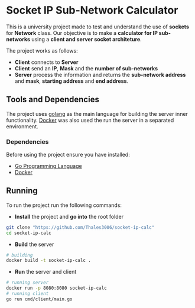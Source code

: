 # Socket IP Sub-Network Calculator

This is a university project made to test and understand the use of **sockets** for **Network** class.
Our objective is to make a **calculator for IP sub-networks** using a **client and server socket architeture**.

The project works as follows:
+ **Client** connects to **Server**
+ **Client** send an **IP**, **Mask** and the **number of sub-networks**
+ **Server** process the information and returns the **sub-network address** and **mask**, **starting address** and **end address**.

## Tools and Dependencies

The project uses [golang](https://go.dev) as the main language for building the server inner functionality.
[Docker](https://www.docker.com) was also used the run the server in a separated environment. 

### Dependencies

Before using the project ensure you have installed:
- [Go Programming Language](https://go.dev)
- [Docker](https://www.docker.com)
## Running

To run the project  run the following commands:

- **Install** the project and **go into** the root folder
```bash
git clone "https://github.com/Thales3006/socket-ip-calc"
cd socket-ip-calc
```
- **Build** the server
```bash
# building
docker build -t socket-ip-calc .
```
- **Run** the server and client
```bash
# running server
docker run -p 8080:8080 socket-ip-calc
# running client
go run cmd/client/main.go
```
